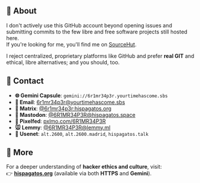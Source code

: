 ## 👤 About

I don't actively use this GitHub account beyond opening issues and submitting commits to the few libre and free software projects still hosted here.  
If you're looking for me, you'll find me on [SourceHut](https://sr.ht/~_6r1m_r34p3r/).  

I reject centralized, proprietary platforms like GitHub and prefer **real GIT** and ethical, libre alternatives; and you should, too.  

## 📡 Contact

- **🌐 Gemini Capsule**: `gemini://6r1mr34p3r.yourtimehascome.sbs`  
- **📧 Email**: [6r1mr34p3r@yourtimehascome.sbs](mailto:6r1mr34p3r@yourtimehascome.sbs)  
- **💬 Matrix**: [@6r1mr34p3r:hispagatos.org](https://matrix.to/#/@6r1mr34p3r:hispagatos.org)  
- **🐘 Mastodon**: [@6R1MR34P3R@hispagatos.space](https://hispagatos.space/@6R1MR34P3R)  
- **📸 Pixelfed**: [pxlmo.com/6R1MR34P3R](https://pxlmo.com/6R1MR34P3R)  
- **🐭 Lemmy**: [@6R1MR34P3R@lemmy.ml](https://lemmy.ml/u/6R1MR34P3R)
- **📰 Usenet**: `alt.2600`, `alt.2600.madrid`, `hispagatos.talk`  

## 🔗 More

For a deeper understanding of **hacker ethics and culture**, visit:  
👉 [**hispagatos.org**](https://hispagatos.org) (available via both **HTTPS** and **Gemini**).  
